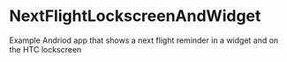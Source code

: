 NextFlightLockscreenAndWidget
=============================

Example Andriod app that shows a next flight reminder in a widget and on the HTC lockscreen